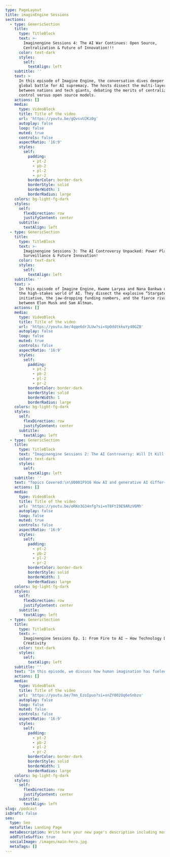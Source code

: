 ```yaml
---
type: PageLayout
title: imaginEngine Sessions
sections:
  - type: GenericSection
    title:
      type: TitleBlock
      text: >-
        Imaginengine Sessions 4: The AI War Continues: Open Source,
        Centralization & Future of Innovation!!!
      color: text-dark
      styles:
        self:
          textAlign: left
    subtitle: ''
    text: >
      In this episode of Imagine Engine, the conversation dives deeper into the
      global battle for AI supremacy. The hosts dissect the multi-layered race
      between nations and tech giants, debating the merits of centralized
      control versus open source models.
    actions: []
    media:
      type: VideoBlock
      title: Title of the video
      url: 'https://youtu.be/gQvsvUJKz0g'
      autoplay: false
      loop: false
      muted: true
      controls: false
      aspectRatio: '16:9'
      styles:
        self:
          padding:
            - pt-2
            - pb-2
            - pl-2
            - pr-2
          borderColor: border-dark
          borderStyle: solid
          borderWidth: 1
          borderRadius: large
    colors: bg-light-fg-dark
    styles:
      self:
        flexDirection: row
        justifyContent: center
      subtitle:
        textAlign: left
  - type: GenericSection
    title:
      type: TitleBlock
      text: >-
        Imaginengine Sessions 3: The AI Controversy Unpacked: Power Plays,
        Surveillance & Future Innovation!
      color: text-dark
      styles:
        self:
          textAlign: left
    subtitle: ''
    text: >
      In this episode of Imagine Engine, Kwame Laryea and Nana Dankwa dive into
      the high-stakes world of AI. They dissect the explosive “Stargate”
      initiative, the jaw-dropping funding numbers, and the fierce rivalry
      between Elon Musk and Sam Altman. 
    actions: []
    media:
      type: VideoBlock
      title: Title of the video
      url: 'https://youtu.be/4qqe6drJLUw?si=VpOddtkkuYy40GZB'
      autoplay: false
      loop: false
      muted: true
      controls: false
      aspectRatio: '16:9'
      styles:
        self:
          padding:
            - pt-2
            - pb-2
            - pl-2
            - pr-2
          borderColor: border-dark
          borderStyle: solid
          borderWidth: 1
          borderRadius: large
    colors: bg-light-fg-dark
    styles:
      self:
        flexDirection: row
        justifyContent: center
      subtitle:
        textAlign: left
  - type: GenericSection
    title:
      type: TitleBlock
      text: "Imaginengine Sessions 2: The AI Controversy: Will It Kill Creativity or Unlock a New Era? \U0001F916"
      color: text-dark
      styles:
        self:
          textAlign: left
    subtitle: ''
    text: "Topics Covered:\n\U0001F916 How AI and generative AI differ—and why that matters\n\U0001F621 Why creatives are angry about the “scraping” of their work for training data\n\U0001F517 How blockchain and crypto might help artists protect their art in the future\n\U0001F4BB Whether developers and coders are also on the chopping block as AI learns to write its own code\n\U0001F4A1 Why this is the moment for bold imagination rather than fear\n"
    actions: []
    media:
      type: VideoBlock
      title: Title of the video
      url: 'https://youtu.be/oRKo3G34nfg?si=nT8FtI9E9ARzV6Mh'
      autoplay: false
      loop: false
      muted: true
      controls: false
      aspectRatio: '16:9'
      styles:
        self:
          padding:
            - pt-2
            - pb-2
            - pl-2
            - pr-2
          borderColor: border-dark
          borderStyle: solid
          borderWidth: 1
          borderRadius: large
    colors: bg-light-fg-dark
    styles:
      self:
        flexDirection: row
        justifyContent: center
      subtitle:
        textAlign: left
  - type: GenericSection
    title:
      type: TitleBlock
      text: >-
        Imaginengine Sessions Ep. 1: From Fire to AI – How Technology Drives
        Creativity
      color: text-dark
      styles:
        self:
          textAlign: left
    subtitle: ''
    text: "In this episode, we discuss how human imagination has fueled creativity and technological progress, revolutionizing industries like music, storytelling, and education. \U0001F30D Dive into the Age of Intelligence, where technology meets human ingenuity.\n"
    actions: []
    media:
      type: VideoBlock
      title: Title of the video
      url: 'https://youtu.be/7mn_EzoIpuo?si=xnZY002Oq6eSnbzo'
      autoplay: false
      loop: false
      muted: false
      controls: false
      aspectRatio: '16:9'
      styles:
        self:
          padding:
            - pt-2
            - pb-2
            - pl-2
            - pr-2
          borderColor: border-dark
          borderStyle: solid
          borderWidth: 1
          borderRadius: large
    colors: bg-light-fg-dark
    styles:
      self:
        flexDirection: row
        justifyContent: center
      subtitle:
        textAlign: left
slug: /podcast
isDraft: false
seo:
  type: Seo
  metaTitle: Landing Page
  metaDescription: Write here your new page's description including most relevant keywords.
  addTitleSuffix: true
  socialImage: /images/main-hero.jpg
  metaTags: []
---
```

